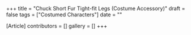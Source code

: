 +++
title = "Chuck Short Fur Tight-fit Legs (Costume Accessory)"
draft = false
tags = ["Costumed Characters"]
date = ""

[Article]
contributors = []
gallery = []
+++